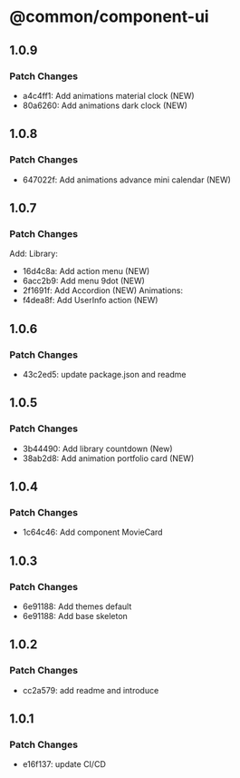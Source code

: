 # @common/component-ui

## 1.0.9

### Patch Changes

- a4c4ff1: Add animations material clock (NEW)
- 80a6260: Add animations dark clock (NEW)

## 1.0.8

### Patch Changes

- 647022f: Add animations advance mini calendar (NEW)

## 1.0.7

### Patch Changes

Add:
Library:

- 16d4c8a: Add action menu (NEW)
- 6acc2b9: Add menu 9dot (NEW)
- 2f1691f: Add Accordion (NEW)
  Animations:
- f4dea8f: Add UserInfo action (NEW)

## 1.0.6

### Patch Changes

- 43c2ed5: update package.json and readme

## 1.0.5

### Patch Changes

- 3b44490: Add library countdown (New)
- 38ab2d8: Add animation portfolio card (NEW)

## 1.0.4

### Patch Changes

- 1c64c46: Add component MovieCard

## 1.0.3

### Patch Changes

- 6e91188: Add themes default
- 6e91188: Add base skeleton

## 1.0.2

### Patch Changes

- cc2a579: add readme and introduce

## 1.0.1

### Patch Changes

- e16f137: update CI/CD
